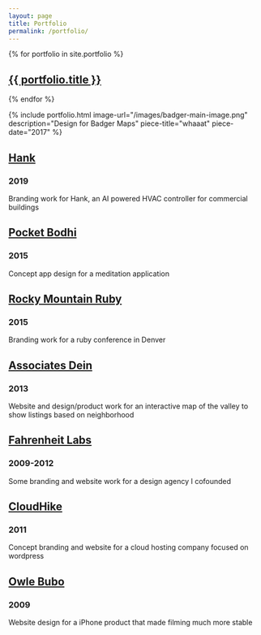 ```yaml
---
layout: page
title: Portfolio
permalink: /portfolio/
---
```


<!-- ## [Badger Maps](/portfolio/badger-maps)
### 2013-2019
While at Badger I designed and implemented a responsive webapp, a native iOS app, and a native Android app. I also revamped the logo, helped implement a brand identity along with another designer, created plenty of collateral, and more. Here's a little sampling. -->

{% for portfolio in site.portfolio %}
  <h2>
    <a href="{{ portfolio.url }}">
      {{ portfolio.title }}
    </a>
  </h2>
{% endfor %}

{% include portfolio.html image-url="/images/badger-main-image.png" description="Design for Badger Maps" piece-title="whaaat" piece-date="2017" %}

## [Hank](/portfolio/hank)
### 2019
Branding work for Hank, an AI powered HVAC controller for commercial buildings

## [Pocket Bodhi](/portfolio/pocket-bodhi)
### 2015
Concept app design for a meditation application

## [Rocky Mountain Ruby](/portfolio/rocky-mountain-ruby)
### 2015
Branding work for a ruby conference in Denver

## [Associates Dein](/portfolio/associates-dein)
### 2013
Website and design/product work for an interactive map of the valley to show listings based on neighborhood

## [Fahrenheit Labs](/portfolio/fahrenheit-labs)
### 2009-2012
Some branding and website work for a design agency I cofounded

## [CloudHike](/portfolio/cloudhike)
### 2011
Concept branding and website for a cloud hosting company focused on wordpress

## [Owle Bubo](/portfolio/owle)
### 2009
Website design for a iPhone product that made filming much more stable
